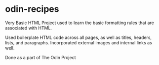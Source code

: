 # odin-recipes
Very Basic HTML Project used to learn the basic formatting rules that are associated with HTML.

Used boilerplate HTML code across all pages, as well as titles, headers, lists, and paragraphs. Incorporated external images and internal links as well.


Done as a part of The Odin Project
